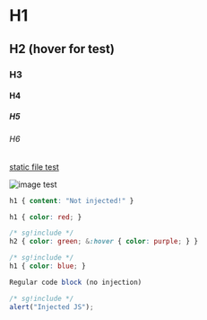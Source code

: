 # H1

## H2 (hover for test)

### H3

#### H4

##### H5

###### H6

[static file test](/test.txt "Test Link")

![image test](example.png "Title")

```scss
h1 { content: "Not injected!" }
```


```css
h1 { color: red; }
```


```scss
/* sg!include */
h2 { color: green; &:hover { color: purple; } }
```


```css
/* sg!include */
h1 { color: blue; }
```


```js
Regular code block (no injection)
```


```js
/* sg!include */
alert("Injected JS");
```
